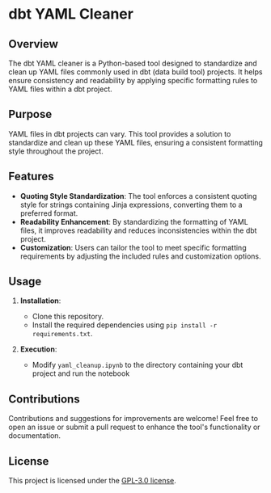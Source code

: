 # dbt YAML Cleaner

## Overview

The dbt YAML cleaner is a Python-based tool designed to standardize and clean up YAML files commonly used in dbt (data build tool) projects. It helps ensure consistency and readability by applying specific formatting rules to YAML files within a dbt project.

## Purpose

YAML files in dbt projects can vary. This tool provides a solution to standardize and clean up these YAML files, ensuring a consistent formatting style throughout the project.

## Features

- **Quoting Style Standardization**: The tool enforces a consistent quoting style for strings containing Jinja expressions, converting them to a preferred format.
- **Readability Enhancement**: By standardizing the formatting of YAML files, it improves readability and reduces inconsistencies within the dbt project.
- **Customization**: Users can tailor the tool to meet specific formatting requirements by adjusting the included rules and customization options.

## Usage

1. **Installation**:
   - Clone this repository.
   - Install the required dependencies using `pip install -r requirements.txt`.

2. **Execution**:
   - Modify `yaml_cleanup.ipynb` to the directory containing your dbt project and run the notebook

## Contributions

Contributions and suggestions for improvements are welcome! Feel free to open an issue or submit a pull request to enhance the tool's functionality or documentation.

## License

This project is licensed under the [GPL-3.0 license](LICENSE).
